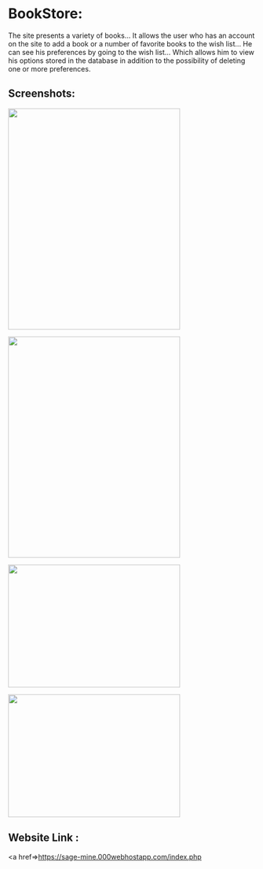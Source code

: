 # BookStore:
The site presents a variety of books... It allows the user who has an account on the site to add a book or a number of favorite books to the wish list... He can see his preferences by going to the wish list... Which allows him to view his options stored in the database in addition to the possibility of deleting one or more preferences.
## Screenshots:
<p>
  <kbd><img src="HOME.png" width="350" height="450"/></kbd>
</p>

<p>
  <kbd><img src="SIGNIN.png" width="350" height="450"/></kbd>

</p>

<p>
  <kbd><img src="SIGNUP.png" width="350" height="250"/></kbd>
</p>

<p>
  <kbd><img src="ENDOFPAGE.png" width="350" height="250"/></kbd>
</p>

## Website Link :
<a href=>https://sage-mine.000webhostapp.com/index.php</a>
